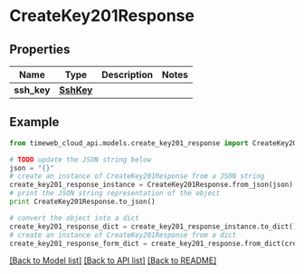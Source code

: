 # CreateKey201Response


## Properties
Name | Type | Description | Notes
------------ | ------------- | ------------- | -------------
**ssh_key** | [**SshKey**](SshKey.md) |  | 

## Example

```python
from timeweb_cloud_api.models.create_key201_response import CreateKey201Response

# TODO update the JSON string below
json = "{}"
# create an instance of CreateKey201Response from a JSON string
create_key201_response_instance = CreateKey201Response.from_json(json)
# print the JSON string representation of the object
print CreateKey201Response.to_json()

# convert the object into a dict
create_key201_response_dict = create_key201_response_instance.to_dict()
# create an instance of CreateKey201Response from a dict
create_key201_response_form_dict = create_key201_response.from_dict(create_key201_response_dict)
```
[[Back to Model list]](../README.md#documentation-for-models) [[Back to API list]](../README.md#documentation-for-api-endpoints) [[Back to README]](../README.md)


